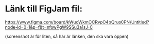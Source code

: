 # Länk till FigJam fil:
https://www.figma.com/board/kWuoWkmOCRvpO4bQruo0PN/Untitled?node-id=0-1&p=f&t=nfowPgW9SSu3a1sJ-0

(screenshot är för liten, så här är länken, den ska vara öppen)
